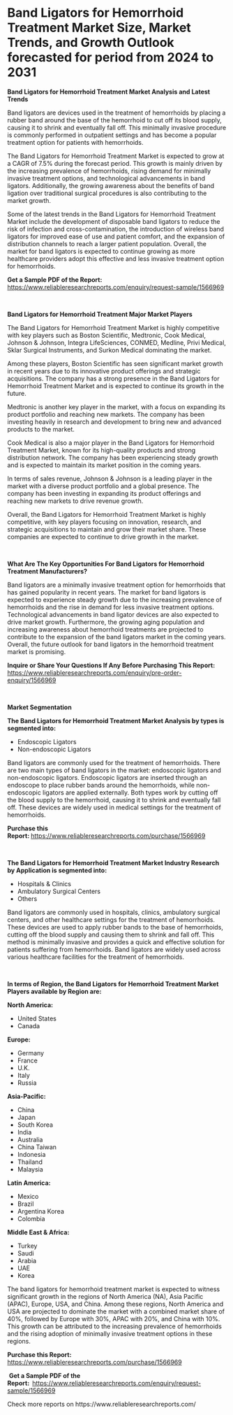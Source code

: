 <p><h1>Band Ligators for Hemorrhoid Treatment Market Size, Market Trends, and Growth Outlook forecasted for period from 2024 to 2031</h1></p><p><strong>Band Ligators for Hemorrhoid Treatment Market Analysis and Latest Trends</strong></p>
<p><p>Band ligators are devices used in the treatment of hemorrhoids by placing a rubber band around the base of the hemorrhoid to cut off its blood supply, causing it to shrink and eventually fall off. This minimally invasive procedure is commonly performed in outpatient settings and has become a popular treatment option for patients with hemorrhoids.</p><p>The Band Ligators for Hemorrhoid Treatment Market is expected to grow at a CAGR of 7.5% during the forecast period. This growth is mainly driven by the increasing prevalence of hemorrhoids, rising demand for minimally invasive treatment options, and technological advancements in band ligators. Additionally, the growing awareness about the benefits of band ligation over traditional surgical procedures is also contributing to the market growth.</p><p>Some of the latest trends in the Band Ligators for Hemorrhoid Treatment Market include the development of disposable band ligators to reduce the risk of infection and cross-contamination, the introduction of wireless band ligators for improved ease of use and patient comfort, and the expansion of distribution channels to reach a larger patient population. Overall, the market for band ligators is expected to continue growing as more healthcare providers adopt this effective and less invasive treatment option for hemorrhoids.</p></p>
<p><strong>Get a Sample PDF of the Report:&nbsp;</strong> <a href="https://www.reliableresearchreports.com/enquiry/request-sample/1566969">https://www.reliableresearchreports.com/enquiry/request-sample/1566969</a></p>
<p>&nbsp;</p>
<p><strong>Band Ligators for Hemorrhoid Treatment Major Market Players</strong></p>
<p><p>The Band Ligators for Hemorrhoid Treatment Market is highly competitive with key players such as Boston Scientific, Medtronic, Cook Medical, Johnson & Johnson, Integra LifeSciences, CONMED, Medline, Privi Medical, Sklar Surgical Instruments, and Surkon Medical dominating the market.</p><p>Among these players, Boston Scientific has seen significant market growth in recent years due to its innovative product offerings and strategic acquisitions. The company has a strong presence in the Band Ligators for Hemorrhoid Treatment Market and is expected to continue its growth in the future.</p><p>Medtronic is another key player in the market, with a focus on expanding its product portfolio and reaching new markets. The company has been investing heavily in research and development to bring new and advanced products to the market.</p><p>Cook Medical is also a major player in the Band Ligators for Hemorrhoid Treatment Market, known for its high-quality products and strong distribution network. The company has been experiencing steady growth and is expected to maintain its market position in the coming years.</p><p>In terms of sales revenue, Johnson & Johnson is a leading player in the market with a diverse product portfolio and a global presence. The company has been investing in expanding its product offerings and reaching new markets to drive revenue growth.</p><p>Overall, the Band Ligators for Hemorrhoid Treatment Market is highly competitive, with key players focusing on innovation, research, and strategic acquisitions to maintain and grow their market share. These companies are expected to continue to drive growth in the market.</p></p>
<p>&nbsp;</p>
<p><strong>What Are The Key Opportunities For Band Ligators for Hemorrhoid Treatment Manufacturers?</strong></p>
<p><p>Band ligators are a minimally invasive treatment option for hemorrhoids that has gained popularity in recent years. The market for band ligators is expected to experience steady growth due to the increasing prevalence of hemorrhoids and the rise in demand for less invasive treatment options. Technological advancements in band ligator devices are also expected to drive market growth. Furthermore, the growing aging population and increasing awareness about hemorrhoid treatments are projected to contribute to the expansion of the band ligators market in the coming years. Overall, the future outlook for band ligators in the hemorrhoid treatment market is promising.</p></p>
<p><strong>Inquire or Share Your Questions If Any Before Purchasing This Report:</strong> <a href="https://www.reliableresearchreports.com/enquiry/pre-order-enquiry/1566969">https://www.reliableresearchreports.com/enquiry/pre-order-enquiry/1566969</a></p>
<p>&nbsp;</p>
<p><strong>Market Segmentation</strong></p>
<p><strong>The Band Ligators for Hemorrhoid Treatment Market Analysis by types is segmented into:</strong></p>
<p><ul><li>Endoscopic Ligators</li><li>Non-endoscopic Ligators</li></ul></p>
<p><p>Band ligators are commonly used for the treatment of hemorrhoids. There are two main types of band ligators in the market: endoscopic ligators and non-endoscopic ligators. Endoscopic ligators are inserted through an endoscope to place rubber bands around the hemorrhoids, while non-endoscopic ligators are applied externally. Both types work by cutting off the blood supply to the hemorrhoid, causing it to shrink and eventually fall off. These devices are widely used in medical settings for the treatment of hemorrhoids.</p></p>
<p><strong>Purchase this Report:&nbsp;</strong><a href="https://www.reliableresearchreports.com/purchase/1566969">https://www.reliableresearchreports.com/purchase/1566969</a></p>
<p>&nbsp;</p>
<p><strong>The Band Ligators for Hemorrhoid Treatment Market Industry Research by Application is segmented into:</strong></p>
<p><ul><li>Hospitals & Clinics</li><li>Ambulatory Surgical Centers</li><li>Others</li></ul></p>
<p><p>Band ligators are commonly used in hospitals, clinics, ambulatory surgical centers, and other healthcare settings for the treatment of hemorrhoids. These devices are used to apply rubber bands to the base of hemorrhoids, cutting off the blood supply and causing them to shrink and fall off. This method is minimally invasive and provides a quick and effective solution for patients suffering from hemorrhoids. Band ligators are widely used across various healthcare facilities for the treatment of hemorrhoids.</p></p>
<p>&nbsp;</p>
<p><strong>In terms of Region, the Band Ligators for Hemorrhoid Treatment Market Players available by Region are:</strong></p>
<p>
    <p> <strong> North America: </strong>
        <ul>
            <li>United States</li>
            <li>Canada</li>
        </ul>
        </p> 
    <p> <strong> Europe: </strong>
        <ul>
            <li>Germany</li>
            <li>France</li>
            <li>U.K.</li>
            <li>Italy</li>
            <li>Russia</li>
        </ul>
        </p> 
    <p> <strong> Asia-Pacific: </strong>
        <ul>
            <li>China</li>
            <li>Japan</li>
            <li>South Korea</li>
            <li>India</li>
            <li>Australia</li>
            <li>China Taiwan</li>
            <li>Indonesia</li>
            <li>Thailand</li>
            <li>Malaysia</li>
        </ul>
        </p> 
    <p> <strong> Latin America: </strong>
        <ul>
            <li>Mexico</li>
            <li>Brazil</li>
            <li>Argentina Korea</li>
            <li>Colombia</li>
        </ul>
        </p> 
    <p> <strong> Middle East & Africa: </strong>
        <ul>
            <li>Turkey</li>
            <li>Saudi</li>
            <li>Arabia</li>
            <li>UAE</li>
            <li>Korea</li>
        </ul>
    </p>
    </p>
<p><p>The band ligators for hemorrhoid treatment market is expected to witness significant growth in the regions of North America (NA), Asia Pacific (APAC), Europe, USA, and China. Among these regions, North America and USA are projected to dominate the market with a combined market share of 40%, followed by Europe with 30%, APAC with 20%, and China with 10%. This growth can be attributed to the increasing prevalence of hemorrhoids and the rising adoption of minimally invasive treatment options in these regions.</p></p>
<p><strong>Purchase this Report: </strong><a href="https://www.reliableresearchreports.com/purchase/1566969">https://www.reliableresearchreports.com/purchase/1566969</a></p>
<p>&nbsp;<strong>Get a Sample PDF of the Report:&nbsp;&nbsp;</strong><a href="https://www.reliableresearchreports.com/enquiry/request-sample/1566969">https://www.reliableresearchreports.com/enquiry/request-sample/1566969</a></p>
<p><strong></strong></p>
<p>Check more reports on https://www.reliableresearchreports.com/</p>